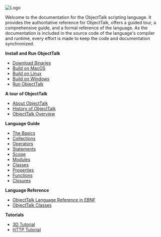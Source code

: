 ![Logo](img/logo-small.png)

Welcome to the documentation for the ObjectTalk scripting
language. It provides the authoritative reference for ObjectTalk,
offers a guided tour, a comprehensive guide, and a formal reference of
the language. As the documentation is included in the source code
of the language's compiler and runtime, every effort is made to
keep the code and documentation synchronized.

**Install and Run ObjectTalk**

* [Download Binaries](installation.html#binaries)
* [Build on MacOS](installation.html#macos)
* [Build on Linux](installation.html#linux)
* [Build on Windows](installation.html#windows)
* [Run ObjectTalk](installation.html#running)

**A tour of ObjectTalk**

* [About ObjectTalk](tour.html#about)
* [History of ObjectTalk](tour.html#history)
* [ObjectTalk Overview](tour.html#overview)

**Language Guide**

* [The Basics](guide.html#basics)
* [Collections](guide.html#collections)
* [Operators](guide.html#.operators)
* [Statements](guide.html#statements)
* [Scope](guide.html#scope)
* [Modules](guide.html#modules)
* [Classes](guide.html#classes)
* [Properties](guide.html#properties)
* [Functions](guide.html#functions)
* [Closures](guide.html#closures)

**Language Reference**

* [ObjectTalk Language Reference in EBNF](language.html)
* [ObjectTalk Classes](classes.html)

**Tutorials**

* [3D Tutorial](tutorial.html#3d)
* [HTTP Tutorial](tutorial.html#http)
